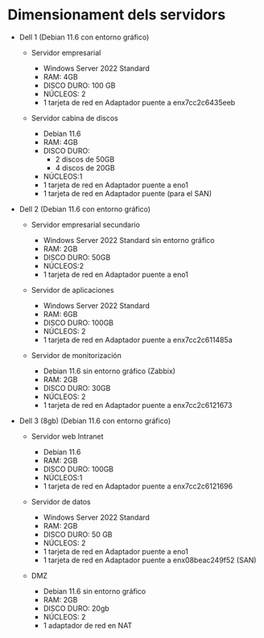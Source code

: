# Dimensionament dels servidors

- Dell 1 (Debian 11.6 con entorno gráfico)
  - Servidor empresarial
    - Windows Server 2022 Standard
    - RAM: 4GB
    - DISCO DURO: 100 GB
    - NÚCLEOS: 2
    - 1 tarjeta de red en Adaptador puente a enx7cc2c6435eeb
  
  - Servidor cabina de discos
    - Debian 11.6
    - RAM: 4GB
    - DISCO DURO: 
      - 2 discos de 50GB
      - 4 discos de 20GB
    - NÚCLEOS:1
    - 1 tarjeta de red en Adaptador puente a eno1
    - 1 tarjeta de red en Adaptador puente (para el SAN)

- Dell 2 (Debian 11.6 con entorno gráfico)
  - Servidor empresarial secundario
    - Windows Server 2022 Standard sin entorno gráfico
    - RAM: 2GB
    - DISCO DURO: 50GB
    - NÚCLEOS:2
    - 1 tarjeta de red en Adaptador puente a eno1
    
  - Servidor de aplicaciones
    - Windows Server 2022 Standard
    - RAM: 6GB
    - DISCO DURO: 100GB
    - NÚCLEOS: 2
    - 1 tarjeta de red en Adaptador puente a enx7cc2c611485a
    
  - Servidor de monitorización
    - Debian 11.6 sin entorno gráfico (Zabbix)
    - RAM: 2GB
    - DISCO DURO: 30GB
    - NÚCLEOS: 2
    - 1 tarjeta de red en Adaptador puente a enx7cc2c6121673
    
- Dell 3 (8gb) (Debian 11.6 con entorno gráfico)
  - Servidor web Intranet
    - Debian 11.6
    - RAM: 2GB
    - DISCO DURO: 100GB
    - NÚCLEOS:1
    - 1 tarjeta de red en Adaptador puente a enx7cc2c6121696
    
  - Servidor de datos 
    - Windows Server 2022 Standard
    - RAM: 2GB
    - DISCO DURO: 50 GB
    - NÚCLEOS: 2
    - 1 tarjeta de red en Adaptador puente a eno1
    - 1 tarjeta de red en Adaptador puente a enx08beac249f52 (SAN)

  - DMZ
    - Debian 11.6 sin entorno gráfico 
    - RAM: 2GB
    - DISCO DURO: 20gb
    - NÚCLEOS: 2
    - 1 adaptador de red en NAT

